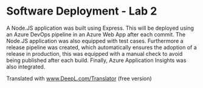 # Software Deployment - Lab 2
A Node.JS application was built using Express.
This will be deployed using an Azure DevOps pipeline in an Azure Web App after each commit. 
The Node.JS application was also equipped with test cases. 
Furthermore a release pipeline was created, which automatically ensures the adoption of a release in production, this was equipped with a manual check to avoid being published after each build.
Finally, Azure Application Insights was also integrated.

Translated with www.DeepL.com/Translator (free version)